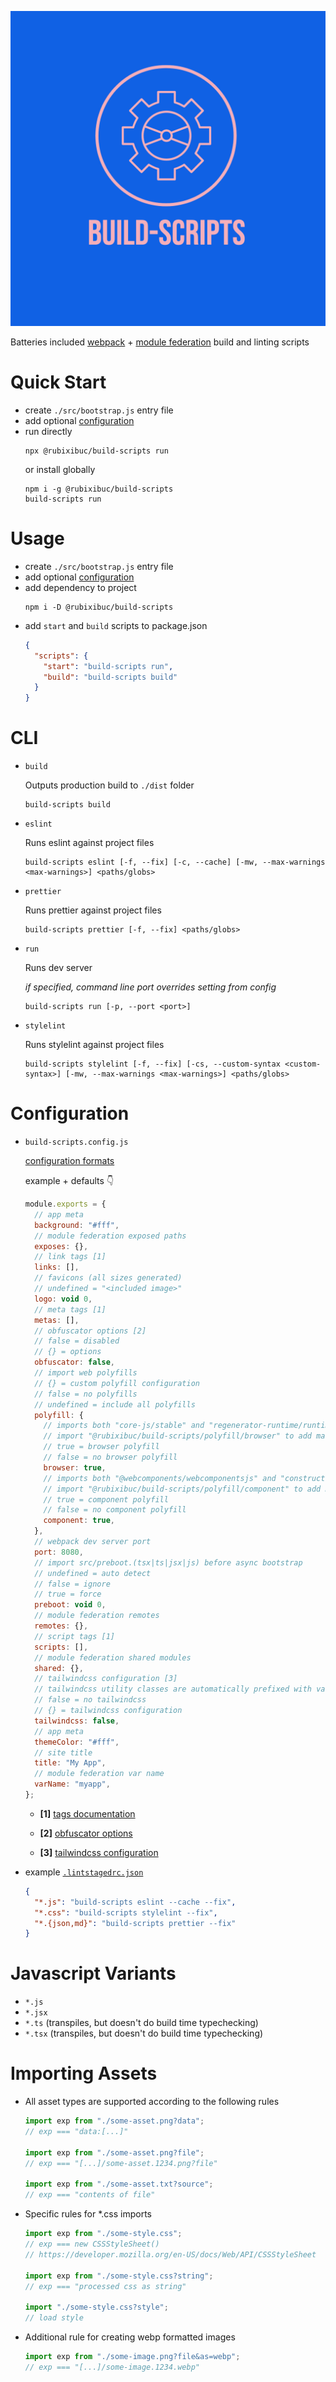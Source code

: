 ![project logo](./project-logo.jpeg)

Batteries included [webpack](https://webpack.js.org/) + [module federation](https://webpack.js.org/concepts/module-federation/) build and linting scripts

# Quick Start

- create `./src/bootstrap.js` entry file
- add optional [configuration](#configuration)
- run directly
  ```shell
  npx @rubixibuc/build-scripts run
  ```
  or install globally
  ```shell
  npm i -g @rubixibuc/build-scripts
  build-scripts run
  ```

# Usage

- create `./src/bootstrap.js` entry file
- add optional [configuration](#configuration)
- add dependency to project
  ```shell
  npm i -D @rubixibuc/build-scripts
  ```
- add `start` and `build` scripts to package.json
  ```json
  {
    "scripts": {
      "start": "build-scripts run",
      "build": "build-scripts build"
    }
  }
  ```

# CLI

- `build`

  Outputs production build to `./dist` folder

  ```shell
  build-scripts build
  ```

- `eslint`

  Runs eslint against project files

  ```shell
  build-scripts eslint [-f, --fix] [-c, --cache] [-mw, --max-warnings <max-warnings>] <paths/globs>
  ```

- `prettier`

  Runs prettier against project files

  ```shell
  build-scripts prettier [-f, --fix] <paths/globs>
  ```

- `run`

  Runs dev server

  _if specified, command line port overrides setting from config_

  ```shell
  build-scripts run [-p, --port <port>]
  ```

- `stylelint`

  Runs stylelint against project files

  ```shell
  build-scripts stylelint [-f, --fix] [-cs, --custom-syntax <custom-syntax>] [-mw, --max-warnings <max-warnings>] <paths/globs>
  ```

# Configuration

- `build-scripts.config.js`

  [configuration formats](https://github.com/davidtheclark/cosmiconfig#explorersearch)

  example + defaults 👇

  ```javascript
  module.exports = {
    // app meta
    background: "#fff",
    // module federation exposed paths
    exposes: {},
    // link tags [1]
    links: [],
    // favicons (all sizes generated)
    // undefined = "<included image>"
    logo: void 0,
    // meta tags [1]
    metas: [],
    // obfuscator options [2]
    // false = disabled
    // {} = options
    obfuscator: false,
    // import web polyfills
    // {} = custom polyfill configuration
    // false = no polyfills
    // undefined = include all polyfills
    polyfill: {
      // imports both "core-js/stable" and "regenerator-runtime/runtime"
      // import "@rubixibuc/build-scripts/polyfill/browser" to add manually
      // true = browser polyfill
      // false = no browser polyfill
      browser: true,
      // imports both "@webcomponents/webcomponentsjs" and "construct-style-sheets-polyfil"
      // import "@rubixibuc/build-scripts/polyfill/component" to add manually
      // true = component polyfill
      // false = no component polyfill
      component: true,
    },
    // webpack dev server port
    port: 8080,
    // import src/preboot.(tsx|ts|jsx|js) before async bootstrap
    // undefined = auto detect
    // false = ignore
    // true = force
    preboot: void 0,
    // module federation remotes
    remotes: {},
    // script tags [1]
    scripts: [],
    // module federation shared modules
    shared: {},
    // tailwindcss configuration [3]
    // tailwindcss utility classes are automatically prefixed with varName found below
    // false = no tailwindcss
    // {} = tailwindcss configuration
    tailwindcss: false,
    // app meta
    themeColor: "#fff",
    // site title
    title: "My App",
    // module federation var name
    varName: "myapp",
  };
  ```

  - **[1]** [tags documentation](https://www.npmjs.com/package/html-webpack-tags-plugin)

  - **[2]** [obfuscator options](https://github.com/javascript-obfuscator/webpack-obfuscator#obfuscatoroptions)

  - **[3]** [tailwindcss configuration](https://tailwindcss.com)

- example [`.lintstagedrc.json`](https://github.com/okonet/lint-staged)

  ```json
  {
    "*.js": "build-scripts eslint --cache --fix",
    "*.css": "build-scripts stylelint --fix",
    "*.{json,md}": "build-scripts prettier --fix"
  }
  ```

# Javascript Variants

- `*.js`
- `*.jsx`
- `*.ts` (transpiles, but doesn't do build time typechecking)
- `*.tsx` (transpiles, but doesn't do build time typechecking)

# Importing Assets

- All asset types are supported according to the following rules

  ```javascript
  import exp from "./some-asset.png?data";
  // exp === "data:[...]"

  import exp from "./some-asset.png?file";
  // exp === "[...]/some-asset.1234.png?file"

  import exp from "./some-asset.txt?source";
  // exp === "contents of file"
  ```

- Specific rules for \*.css imports

  ```javascript
  import exp from "./some-style.css";
  // exp === new CSSStyleSheet()
  // https://developer.mozilla.org/en-US/docs/Web/API/CSSStyleSheet

  import exp from "./some-style.css?string";
  // exp === "processed css as string"

  import "./some-style.css?style";
  // load style
  ```

- Additional rule for creating webp formatted images

  ```javascript
  import exp from "./some-image.png?file&as=webp";
  // exp === "[...]/some-image.1234.webp"
  ```
